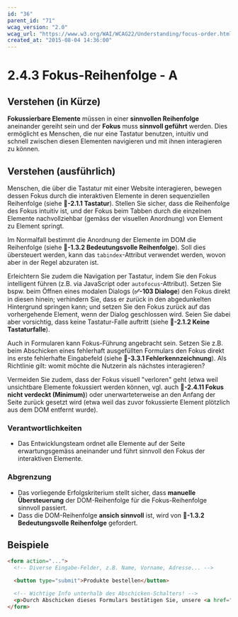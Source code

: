 ```yaml
---
id: "36"
parent_id: "71"
wcag_version: "2.0"
wcag_url: "https://www.w3.org/WAI/WCAG22/Understanding/focus-order.html"
created_at: "2015-08-04 14:36:00"
---
```


# 2.4.3 Fokus-Reihenfolge - A

## Verstehen (in Kürze)

**Fokussierbare Elemente** müssen in einer **sinnvollen Reihenfolge** aneinander gereiht sein und der **Fokus** muss **sinnvoll geführt** werden. Dies ermöglicht es Menschen, die nur eine Tastatur benutzen, intuitiv und schnell zwischen diesen Elementen navigieren und mit ihnen interagieren zu können.

## Verstehen (ausführlich)

Menschen, die über die Tastatur mit einer Website interagieren, bewegen dessen Fokus durch die interaktiven Elemente in deren sequenziellen Reihenfolge (siehe **📜-2.1.1 Tastatur**). Stellen Sie sicher, dass die Reihenfolge des Fokus intuitiv ist, und der Fokus beim Tabben durch die einzelnen Elemente nachvollziehbar (gemäss der visuellen Anordnung) von Element zu Element springt.

Im Normalfall bestimmt die Anordnung der Elemente im DOM die Reihenfolge (siehe **📜-1.3.2 Bedeutungsvolle Reihenfolge**). Soll dies übersteuert werden, kann das `tabindex`-Attribut verwendet werden, wovon aber in der Regel abzuraten ist.

Erleichtern Sie zudem die Navigation per Tastatur, indem Sie den Fokus intelligent führen (z.B. via JavaScript oder `autofocus`-Attribut). Setzen Sie bspw. beim Öffnen eines modalen Dialogs (**✅-103 Dialoge**) den Fokus direkt in diesen hinein; verhindern Sie, dass er zurück in den abgedunkelten Hintergrund springen kann; und setzen Sie den Fokus zurück auf das vorhergehende Element, wenn der Dialog geschlossen wird. Seien Sie dabei aber vorsichtig, dass keine Tastatur-Falle auftritt (siehe **📜-2.1.2 Keine Tastaturfalle**).

Auch in Formularen kann Fokus-Führung angebracht sein. Setzen Sie z.B. beim Abschicken eines fehlerhaft ausgefüllten Formulars den Fokus direkt ins erste fehlerhafte Eingabefeld (siehe **📜-3.3.1 Fehlerkennzeichnung**). Als Richtlinie gilt: womit möchte die Nutzerin als nächstes interagieren?

Vermeiden Sie zudem, dass der Fokus visuell "verloren" geht (etwa weil unsichtbare Elemente fokussiert werden können, vgl. auch **📜-2.4.11 Fokus nicht verdeckt (Minimum)**) oder unerwarteterweise an den Anfang der Seite zurück gesetzt wird (etwa weil das zuvor fokussierte Element plötzlich aus dem DOM entfernt wurde).

### Verantwortlichkeiten

- Das Entwicklungsteam ordnet alle Elemente auf der Seite erwartungsgemäss aneinander und führt sinnvoll den Fokus der interaktiven Elemente.

### Abgrenzung

- Das vorliegende Erfolgskriterium stellt sicher, dass **manuelle Übersteuerung** der DOM-Reihenfolge für die Fokus-Reihenfolge sinnvoll passiert.
- Dass die DOM-Reihenfolge **ansich sinnvoll** ist, wird von **📜-1.3.2 Bedeutungsvolle Reihenfolge** gefordert.

## Beispiele

```html
<form action="...">
  <!-- Diverse Eingabe-Felder, z.B. Name, Vorname, Adresse... -->

  <button type="submit">Produkte bestellen</button>

  <!-- Wichtige Info unterhalb des Abschicken-Schalters! -->
  <p>Durch Abschicken dieses Formulars bestätigen Sie, unsere <a href="...">AGBs</a> gelesen zu haben.</p>
</form>
```